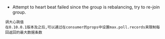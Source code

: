 * Attempt to heart beat failed since the group is rebalancing, try to re-join group.
```
调大心跳值
在0.10.0.1版本及之后,可以通过在consumer的props中设置max.poll.records来限制每回返回的最大数据条数
```